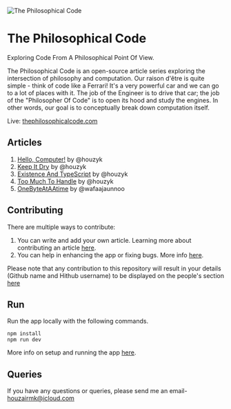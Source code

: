 ![The Philosophical Code](https://github.com/houzyk/thephilosophicalcode/assets/88334281/de7a3b10-3abe-4b13-952f-759b5449fdbd)

# The Philosophical Code

Exploring Code From A Philosophical Point Of View.

The Philosophical Code is an open-source article series exploring the intersection of philosophy and computation. Our raison d'être is quite simple - think of code like a Ferrari! It's a very powerful car and we can go to a lot of places with it. The job of the Engineer is to drive that car; the job of the "Philosopher Of Code" is to open its hood and study the engines. In other words, our goal is to conceptually break down computation itself.

Live: [thephilosophicalcode.com](https://thephilosophicalcode.com)

## Articles

1. [Hello, Computer!](https://thephilosophicalcode.com/articles/hello-computer/) by @houzyk
2. [Keep It Dry](https://thephilosophicalcode.com/articles/keep-it-dry/) by @houzyk
3. [Existence And TypeScript](https://thephilosophicalcode.com/articles/existence-and-typescript/) by @houzyk
4. [Too Much To Handle](https://thephilosophicalcode.com/articles/too-much-to-handle/) by @houzyk
5. [OneByteAtAAtime](https://thephilosophicalcode.com/articles/one-byte-at-a-time/) by @wafaajaunnoo

## Contributing

There are multiple ways to contribute:

1. You can write and add your own article. Learning more about contributing an article [here](./docs/contributing-an-article.md).
2. You can help in enhancing the app or fixing bugs. More info [here]().

Please note that any contribution to this repository will result in your details (Github name and Hithub username) to be displayed on the people's section [here](https://thephilosophicalcode.com/people/)

## Run

Run the app locally with the following commands.

```
npm install
npm run dev
```

More info on setup and running the app [here](./docs/run.md).

## Queries

If you have any questions or queries, please send me an email- houzairmk@icloud.com
